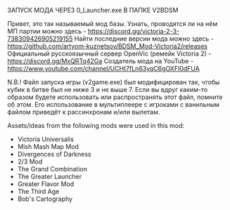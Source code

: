 ЗАПУСК МОДА ЧЕРЕЗ 0_Launcher.exe В ПАПКЕ V2BDSM


Привет, это так называемый мод базы.
Узнать, проводятся ли на нём МП партии можно здесь				- 	https://discord.gg/victoria-2-3-738309426905219155
Найти последние версии мода можно здесь							-	https://github.com/artyom-kuznetsov/BDSM_Mod-Victoria2/releases
Официальный русскоязычный сервер OpenVic (ремейк Victoria 2)	- 	https://discord.gg/MxQRTq42Ga
Создатель мода на YouTube										- 	https://www.youtube.com/channel/UCHt7fLn63yqC6gOXFI0dFUA


N.B.! Файл запуска игры (v2game.exe) был модифицирован так, чтобы кубик в битве был не ниже 3 и не выше 7. 
Если вы вдруг каким-то образом будете использовать или распространять этот файл, помните об этом. 
Его использование в мультиплеере с игроками с ванильным файлом приведёт к рассинхронам и/или вылетам.

Assets/ideas from the following mods were used in this mod:
- Victoria Universalis
- Mish Mash Map Mod
- Divergences of Darkness
- 2/3 Mod
- The Grand Combination
- The Greater Launcher
- Greater Flavor Mod
- The Third Age
- Bob's Cartography
